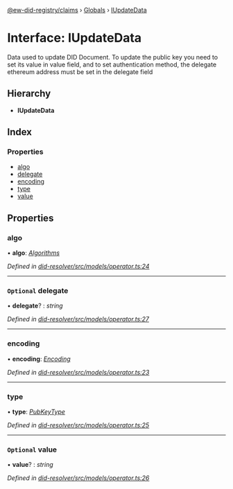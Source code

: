 [@ew-did-registry/claims](../README.md) › [Globals](../globals.md) › [IUpdateData](iupdatedata.md)

# Interface: IUpdateData

Data used to update DID Document. To update the public key you need to set its value in value
field, and to set authentication method, the delegate ethereum address must be set in the
delegate field

## Hierarchy

* **IUpdateData**

## Index

### Properties

* [algo](iupdatedata.md#algo)
* [delegate](iupdatedata.md#optional-delegate)
* [encoding](iupdatedata.md#encoding)
* [type](iupdatedata.md#type)
* [value](iupdatedata.md#optional-value)

## Properties

###  algo

• **algo**: *[Algorithms](../enums/algorithms.md)*

*Defined in [did-resolver/src/models/operator.ts:24](https://github.com/energywebfoundation/ew-did-registry/blob/36ca36d/packages/did-resolver/src/models/operator.ts#L24)*

___

### `Optional` delegate

• **delegate**? : *string*

*Defined in [did-resolver/src/models/operator.ts:27](https://github.com/energywebfoundation/ew-did-registry/blob/36ca36d/packages/did-resolver/src/models/operator.ts#L27)*

___

###  encoding

• **encoding**: *[Encoding](../enums/encoding.md)*

*Defined in [did-resolver/src/models/operator.ts:23](https://github.com/energywebfoundation/ew-did-registry/blob/36ca36d/packages/did-resolver/src/models/operator.ts#L23)*

___

###  type

• **type**: *[PubKeyType](../enums/pubkeytype.md)*

*Defined in [did-resolver/src/models/operator.ts:25](https://github.com/energywebfoundation/ew-did-registry/blob/36ca36d/packages/did-resolver/src/models/operator.ts#L25)*

___

### `Optional` value

• **value**? : *string*

*Defined in [did-resolver/src/models/operator.ts:26](https://github.com/energywebfoundation/ew-did-registry/blob/36ca36d/packages/did-resolver/src/models/operator.ts#L26)*
